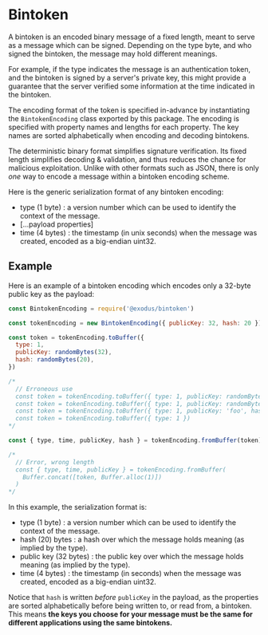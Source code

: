 # Bintoken

A bintoken is an encoded binary message of a fixed length, meant to serve as a message which can be signed. Depending on the type byte, and who signed the bintoken, the message may hold different meanings.

For example, if the type indicates the message is an authentication token, and the bintoken is signed by a server's private key, this might provide a guarantee that the server verified some information at the time indicated in the bintoken.

The encoding format of the token is specified in-advance by instantiating the `BintokenEncoding` class exported by this package. The encoding is specified with property names and lengths for each property. The key names are sorted alphabetically when encoding and decoding bintokens.

The deterministic binary format simplifies signature verification. Its fixed length simplifies decoding & validation, and thus reduces the chance for malicious exploitation. Unlike with other formats such as JSON, there is only _one_ way to encode a message within a bintoken encoding scheme.

Here is the generic serialization format of any bintoken encoding:

- type (1 byte) : a version number which can be used to identify the context of the message.
- [...payload properties]
- time (4 bytes) : the timestamp (in unix seconds) when the message was created, encoded as a big-endian uint32.

## Example

Here is an example of a bintoken encoding which encodes only a 32-byte public key as the payload:

```js
const BintokenEncoding = require('@exodus/bintoken')

const tokenEncoding = new BintokenEncoding({ publicKey: 32, hash: 20 })

const token = tokenEncoding.toBuffer({
  type: 1,
  publicKey: randomBytes(32),
  hash: randomBytes(20),
})

/*
  // Erroneous use
  const token = tokenEncoding.toBuffer({ type: 1, publicKey: randomBytes(32), hash: randomBytes(20), otherProp: Buffer.alloc(0) })
  const token = tokenEncoding.toBuffer({ type: 1, publicKey: randomBytes(31), hash: randomBytes(20) })
  const token = tokenEncoding.toBuffer({ type: 1, publicKey: 'foo', hash: randomBytes(20) })
  const token = tokenEncoding.toBuffer({ type: 1 })
*/

const { type, time, publicKey, hash } = tokenEncoding.fromBuffer(token)

/*
  // Error, wrong length
  const { type, time, publicKey } = tokenEncoding.fromBuffer(
    Buffer.concat([token, Buffer.alloc(1)])
  )
*/
```

In this example, the serialization format is:

- type (1 byte) : a version number which can be used to identify the context of the message.
- hash (20) bytes : a hash over which the message holds meaning (as implied by the type).
- public key (32 bytes) : the public key over which the message holds meaning (as implied by the type).
- time (4 bytes) : the timestamp (in seconds) when the message was created, encoded as a big-endian uint32.

Notice that `hash` is written _before_ `publicKey` in the payload, as the properties are sorted alphabetically before being written to, or read from, a bintoken. This means **the keys you choose for your message must be the same for different applications using the same bintokens.**
